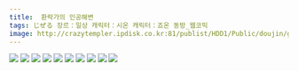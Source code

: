 ```yaml
---
title:  환락가의 인공해변
tags: じぜる 장르：일상 캐릭터：시온 캐릭터：죠온 동방_웹코믹
image: http://crazytempler.ipdisk.co.kr:81/publist/HDD1/Public/doujin/ghap/5205/001.jpg
---
```

<img src="http://crazytempler.ipdisk.co.kr:81/publist/HDD1/Public/doujin/ghap/5205/001.jpg">
<img src="http://crazytempler.ipdisk.co.kr:81/publist/HDD1/Public/doujin/ghap/5205/002.jpg">
<img src="http://crazytempler.ipdisk.co.kr:81/publist/HDD1/Public/doujin/ghap/5205/003.jpg">
<img src="http://crazytempler.ipdisk.co.kr:81/publist/HDD1/Public/doujin/ghap/5205/004.jpg">
<img src="http://crazytempler.ipdisk.co.kr:81/publist/HDD1/Public/doujin/ghap/5205/005.jpg">
<img src="http://crazytempler.ipdisk.co.kr:81/publist/HDD1/Public/doujin/ghap/5205/006.jpg">
<img src="http://crazytempler.ipdisk.co.kr:81/publist/HDD1/Public/doujin/ghap/5205/007.jpg">
<img src="http://crazytempler.ipdisk.co.kr:81/publist/HDD1/Public/doujin/ghap/5205/008.jpg">
<img src="http://crazytempler.ipdisk.co.kr:81/publist/HDD1/Public/doujin/ghap/5205/009.jpg">
<img src="http://crazytempler.ipdisk.co.kr:81/publist/HDD1/Public/doujin/ghap/5205/010.jpg">
